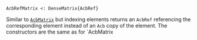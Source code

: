 ```
AcbRefMatrix <: DenseMatrix{AcbRef}
```

Similar to [`AcbMatrix`](@ref) but indexing elements returns an `AcbRef` referencing the corresponding element instead of an `Acb` copy of the element. The constructors are the same as for `AcbMatrix
